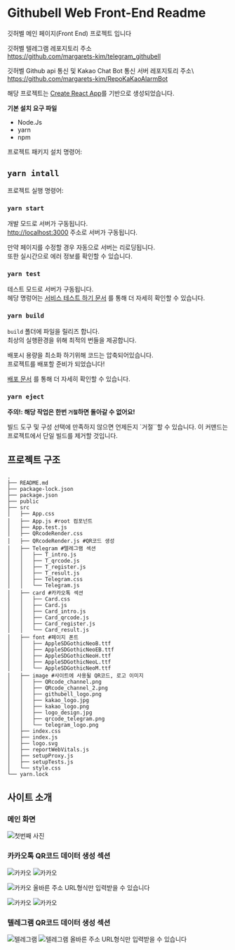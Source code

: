 # Githubell Web Front-End Readme

깃허벨 메인 페이지(Front End) 프로젝트 입니다

깃허벨 텔레그램 레포지토리 주소\
https://github.com/margarets-kim/telegram_githubell

깃허벨 Github api 통신 및 Kakao Chat Bot 통신 서버 레포지토리 주소\\
https://github.com/margarets-kim/RepoKaKaoAlarmBot

해당 프로젝트는 [Create React App](https://github.com/facebook/create-react-app)를 기반으로 생성되었습니다.

**기본 설치 요구 파일**

- Node.Js
- yarn
- npm

프로젝트 패키지 설치 명령어:

## `yarn intall`

프로젝트 실행 명령어:

### `yarn start`

개발 모드로 서버가 구동됩니다.\
[http://localhost:3000](http://localhost:3000) 주소로 서버가 구동됩니다.

만약 페이지를 수정할 경우 자동으로 서버는 리로딩됩니다.\
또한 실시간으로 에러 정보를 확인할 수 있습니다.

### `yarn test`

테스트 모드로 서버가 구동됩니다.\
헤당 명렁어는 [서비스 테스트 하기 문서](https://facebook.github.io/create-react-app/docs/running-tests) 를 통해 더 자세히 확인할 수 있습니다.

### `yarn build`

`build` 폴더에 파일을 릴리즈 합니다.\
최상의 실행환경을 위해 최적의 번들을 제공합니다.

배포시 용량을 최소화 하기위해 코드는 압축되어있습니다.\
프로젝트를 배포할 준비가 되었습니다!

[배포 문서](https://facebook.github.io/create-react-app/docs/deployment) 를 통해 더 자세히 확인할 수 있습니다.

### `yarn eject`

**주의!: 해당 작업은 한번 `거절`하면 돌아갈 수 없어요!**

빌드 도구 및 구성 선택에 만족하지 않으면 언제든지 `거절``할 수 있습니다. 이 커맨드는 프로젝트에서 단일 빌드를 제거할 것입니다.

## 프로젝트 구조

```
.
├── README.md
├── package-lock.json
├── package.json
├── public
├── src
│   ├── App.css
│   ├── App.js #root 컴포넌트
│   ├── App.test.js
│   ├── QRcodeRender.css
│   ├── QRcodeRender.js #QR코드 생성
│   ├── Telegram #텔레그램 섹션
│   │   ├── T_intro.js
│   │   ├── T_qrcode.js
│   │   ├── T_register.js
│   │   ├── T_result.js
│   │   ├── Telegram.css
│   │   └── Telegram.js
│   ├── card #카카오톡 섹션
│   │   ├── Card.css
│   │   ├── Card.js
│   │   ├── Card_intro.js
│   │   ├── Card_qrcode.js
│   │   ├── Card_register.js
│   │   └── Card_result.js
│   ├── font #페이지 폰트
│   │   ├── AppleSDGothicNeoB.ttf
│   │   ├── AppleSDGothicNeoEB.ttf
│   │   ├── AppleSDGothicNeoH.ttf
│   │   ├── AppleSDGothicNeoL.ttf
│   │   └── AppleSDGothicNeoM.ttf
│   ├── image #사이트에 사용될 QR코드, 로고 이미지
│   │   ├── QRcode_channel.png
│   │   ├── QRcode_channel_2.png
│   │   ├── githubell_logo.png
│   │   ├── kakao_logo.jpg
│   │   ├── kakao_logo.png
│   │   ├── logo_design.jpg
│   │   ├── qrcode_telegram.png
│   │   └── telegram_logo.png
│   ├── index.css
│   ├── index.js
│   ├── logo.svg
│   ├── reportWebVitals.js
│   ├── setupProxy.js
│   ├── setupTests.js
│   └── style.css
└── yarn.lock
```

## 사이트 소개

### 메인 화면

![첫번째 사진](./markdown_img/web-main.png)

### 카카오톡 QR코드 데이터 생성 섹션

![카카오](./markdown_img/web_k_0.png)
![카카오](./markdown_img/web_k_1.png)

![카카오](./markdown_img/web_k_2_error.png)
올바른 주소 URL형식만 입력받을 수 있습니다

![카카오](./markdown_img/web_k_3.png)
![카카오](./markdown_img/web_k_4.png)

### 텔레그램 QR코드 데이터 생성 섹션

![텔레그램](./markdown_img/web_t_1.png)
![텔레그램](./markdown_img/web_t_3.png)
올바른 주소 URL형식만 입력받을 수 있습니다
